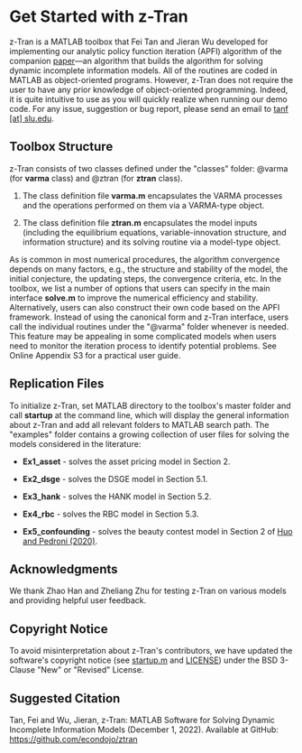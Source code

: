 Get Started with z-Tran
================
z-Tran is a MATLAB toolbox that Fei Tan and Jieran Wu developed for implementing our analytic policy function iteration (APFI) algorithm of the companion [paper](https://www.sciencedirect.com/science/article/abs/pii/S002205312100212X?via%3Dihub)&mdash;an algorithm that builds the algorithm for solving dynamic incomplete information models. All of the routines are coded in MATLAB as object-oriented programs. However, z-Tran does not require the user to have any prior knowledge of object-oriented programming. Indeed, it is quite intuitive to use as you will quickly realize when running our demo code. For any issue, suggestion or bug report, please send an email to [tanf [at] slu.edu](tanf@slu.edu).

Toolbox Structure
-----------------------------------
z-Tran consists of two classes defined under the "classes" folder: @varma (for **varma** class) and @ztran (for **ztran** class).

1. The class definition file **varma.m** encapsulates the VARMA processes and the operations performed on them via a VARMA-type object.

2. The class definition file **ztran.m** encapsulates the model inputs (including the equilibrium equations, variable-innovation structure, and information structure) and its solving routine via a model-type object.

As is common in most numerical procedures, the algorithm convergence depends on many factors, e.g., the structure and stability of the model, the initial conjecture, the updating steps, the convergence criteria, etc. In the toolbox, we list a number of options that users can specify in the main interface **solve.m** to improve the numerical efficiency and stability. Alternatively, users can also construct their own code based on the APFI framework. Instead of using the canonical form and z-Tran interface, users call the individual routines under the "@varma" folder whenever is needed. This feature may be appealing in some complicated models when users need to monitor the iteration process to identify potential problems. See Online Appendix S3 for a practical user guide.

Replication Files
-----
To initialize z-Tran, set MATLAB directory to the toolbox's master folder and call **startup** at the command line, which will display the general information about z-Tran and add all relevant folders to MATLAB search path. The "examples" folder contains a growing collection of user files for solving the models considered in the literature:

* **Ex1_asset** - solves the asset pricing model in Section 2.

* **Ex2_dsge** - solves the DSGE model in Section 5.1.

* **Ex3_hank** - solves the HANK model in Section 5.2.

* **Ex4_rbc** - solves the RBC model in Section 5.3.

* **Ex5_confounding** - solves the beauty contest model in Section 2 of [Huo and Pedroni (2020)](https://papers.ssrn.com/sol3/papers.cfm?abstract_id=3687529).

Acknowledgments
-----
We thank Zhao Han and Zheliang Zhu for testing z-Tran on various models and providing helpful user feedback.

Copyright Notice
-----
To avoid misinterpretation about z-Tran's contributors, we have updated the software's copyright notice (see [startup.m](https://github.com/econdojo/ztran/blob/main/startup.m) and [LICENSE](https://github.com/econdojo/ztran/blob/main/LICENSE)) under the BSD 3-Clause "New" or "Revised" License.

Suggested Citation
-----
Tan, Fei and Wu, Jieran, z-Tran: MATLAB Software for Solving Dynamic Incomplete Information Models (December 1, 2022). Available at GitHub: https://github.com/econdojo/ztran

